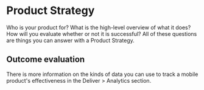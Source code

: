 # Product Strategy

Who is your product for? What is the high-level overview of what it does? How will you evaluate whether or not it is successful? All of these questions are things you can answer with a Product Strategy.

## Outcome evaluation

There is more information on the kinds of data you can use to track a mobile product's effectiveness in the Deliver > Analytics section. 
